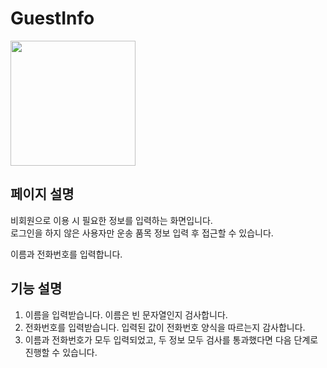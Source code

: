 # GuestInfo

<img width="200" src="https://github.com/softeerbootcamp-3rd/Team4-HansalChai/assets/37495809/db3e4957-2e2f-4d22-b50d-5d92d4bdcc26">

## 페이지 설명
비회원으로 이용 시 필요한 정보를 입력하는 화면입니다.<br/>
로그인을 하지 않은 사용자만 운송 품목 정보 입력 후 접근할 수 있습니다.

이름과 전화번호를 입력합니다.

## 기능 설명
1. 이름을 입력받습니다. 이름은 빈 문자열인지 검사합니다.
2. 전화번호를 입력받습니다. 입력된 값이 전화번호 양식을 따르는지 감사합니다.
3. 이름과 전화번호가 모두 입력되었고, 두 정보 모두 검사를 통과했다면 다음 단계로 진행할 수 있습니다.